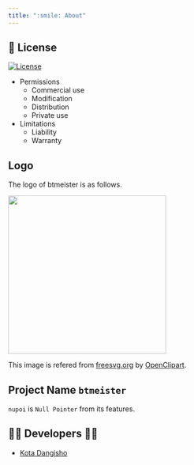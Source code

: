 ```yaml
---
title: ":smile: About"
---
```


## :scroll: License

[![License](https://img.shields.io/badge/License-MIT-green)](https://github.com/tamada/btmeister/blob/main/LICENSE)

* Permissions
    * Commercial use
    * Modification
    * Distribution
    * Private use
* Limitations
    * Liability
    * Warranty

## Logo

The logo of btmeister is as follows.

<img src="https://user-images.githubusercontent.com/90143019/165062158-0bee35a4-c7b8-4797-8568-5b3570137c4f.png" width="320px">

This image is refered from [freesvg.org](https://freesvg.org/worker-with-tool) by [OpenClipart](https://freesvg.org/by/OpenClipart).

## Project Name `btmeister`

`nupoi` is `Null Pointer` from its features.

## :man_office_worker: Developers :woman_office_worker:

* [Kota Dangisho]([@tamada](https://github.com/dangishokouta))
